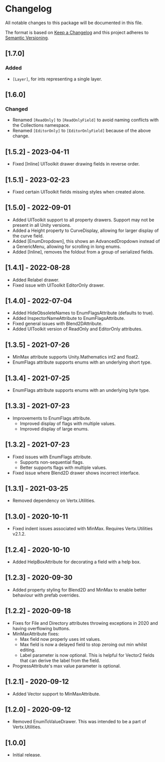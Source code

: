 # Changelog
All notable changes to this package will be documented in this file.

The format is based on [Keep a Changelog](http://keepachangelog.com/en/1.0.0/)
and this project adheres to [Semantic Versioning](http://semver.org/spec/v2.0.0.html).

## [1.7.0]
### Added
- `[Layer]`, for ints representing a single layer.

## [1.6.0]
### Changed
- Renamed `[ReadOnly]` to `[ReadOnlyField]` to avoid naming conflicts with the Collections namespace.
- Renamed `[EditorOnly]` to `[EditorOnlyField]` because of the above change.

## [1.5.2] - 2023-04-11
- Fixed [Inline] UIToolkit drawer drawing fields in reverse order.

## [1.5.1] - 2023-02-23
- Fixed certain UIToolkit fields missing styles when created alone.

## [1.5.0] - 2022-09-01
- Added UIToolkit support to all property drawers. Support may not be present in all Unity versions.
- Added a Height property to CurveDisplay, allowing for larger display of the curve field.
- Added [EnumDropdown], this shows an AdvancedDropdown instead of a GenericMenu, allowing for scrolling in long enums.
- Added [Inline], removes the foldout from a group of serialized fields.

## [1.4.1] - 2022-08-28
- Added Relabel drawer.
- Fixed issue with UIToolkit EditorOnly drawer.

## [1.4.0] - 2022-07-04
- Added HideObsoleteNames to EnumFlagsAttribute (defaults to true).
- Added InspectorNameAttribute to EnumFlagsAttribute.
- Fixed general issues with Blend2DAttribute.
- Added UIToolkit version of ReadOnly and EditorOnly attributes.

## [1.3.5] - 2021-07-26
- MinMax attribute supports Unity.Mathematics int2 and float2.
- EnumFlags attribute supports enums with an underlying short type.

## [1.3.4] - 2021-07-25
- EnumFlags attribute supports enums with an underlying byte type.

## [1.3.3] - 2021-07-23
- Improvements to EnumFlags attribute.
   - Improved display of flags with multiple values.
   - Improved display of large enums.

## [1.3.2] - 2021-07-23
- Fixed issues with EnumFlags attribute.
   - Supports non-sequential flags.
   - Better supports flags with multiple values.
- Fixed issue where Blend2D drawer shows incorrect interface.

## [1.3.1] - 2021-03-25
- Removed dependency on Vertx.Utilities.

## [1.3.0] - 2020-10-11
- Fixed indent issues associated with MinMax. Requires Vertx.Utilities v2.1.2.

## [1.2.4] - 2020-10-10
- Added HelpBoxAttribute for decorating a field with a help box.

## [1.2.3] - 2020-09-30
- Added property styling for Blend2D and MinMax to enable better behaviour with prefab overrides.

## [1.2.2] - 2020-09-18
- Fixes for File and Directory attributes throwing exceptions in 2020 and having overflowing buttons.
- MinMaxAttribute fixes:
	- Max field now properly uses int values.
	- Max field is now a delayed field to stop zeroing out min whilst editing.
	- Label parameter is now optional. This is helpful for Vector2 fields that can derive the label from the field.
- ProgressAttribute's max value parameter is optional.

## [1.2.1] - 2020-09-12
- Added Vector support to MinMaxAttribute.

## [1.2.0] - 2020-09-12
- Removed EnumToValueDrawer. This was intended to be a part of Vertx.Utilities.

## [1.0.0]
- Initial release.